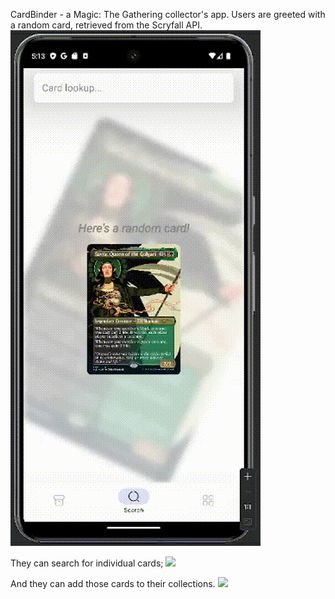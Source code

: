 CardBinder - a Magic: The Gathering collector's app.
Users are greeted with a random card, retrieved from the Scryfall API.
![](https://github.com/dutaci28/CardBinder/blob/master/gifs/search%20page%20random%20card.gif)

They can search for individual cards;
![](https://github.com/dutaci28/CardBinder/blob/master/gifs/search%20individual%20card.gif)

And they can add those cards to their collections.
![](https://github.com/dutaci28/CardBinder/blob/master/gifs/collection%20pager.gif)
